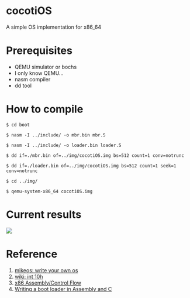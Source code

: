 # cocotiOS
A simple OS implementation for x86_64


# Prerequisites
* QEMU simulator or bochs
* I only know QEMU...
* nasm compiler
* dd tool


# How to compile
```
$ cd boot
```
```
$ nasm -I ../include/ -o mbr.bin mbr.S
```
```
$ nasm -I ../include/ -o loader.bin loader.S
```
```
$ dd if=./mbr.bin of=../img/cocotiOS.img bs=512 count=1 conv=notrunc
```
```
$ dd if=./loader.bin of=../img/cocotiOS.img bs=512 count=1 seek=1 conv=notrunc
```

```
$ cd ../img/
```
```
$ qemu-system-x86_64 cocotiOS.img
```

# Current results

![](https://i.imgur.com/EXpSjGs.png)

# Reference

1. [mikeos: write your own os](http://mikeos.sourceforge.net/write-your-own-os.html#gofurther)
2. [wiki: int 10h](https://www.wikiwand.com/en/INT_10H)
3. [x86 Assembly/Control Flow](https://en.wikibooks.org/wiki/X86_Assembly/Control_Flow)
4. [Writing a boot loader in Assembly and C](https://www.codeproject.com/Articles/664165/Writing-a-boot-loader-in-Assembly-and-C-Part)
